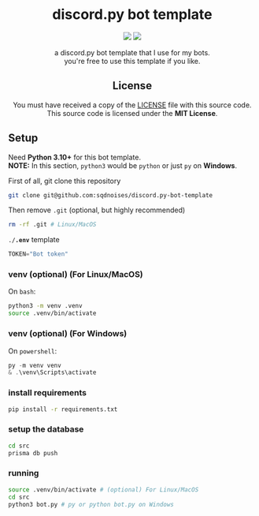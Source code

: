 <div align="center">

# discord.py bot template

[![](https://img.shields.io/badge/Python-3.10+-FFD43B?labelColor=306998&style=for-the-badge&logo=python&logoColor=white)](https://python.org)
[![](https://img.shields.io/badge/License-MIT-009900?style=for-the-badge&labelColor=111111)](LICENSE)

a discord.py bot template that I use for my bots.\
you're free to use this template if you like.

## License
You must have received a copy of the [LICENSE](LICENSE) file with this source code.\
This source code is licensed under the **MIT License**.

</div>

## Setup
Need **Python 3.10+** for this bot template.\
**NOTE:** In this section, `python3` would be `python` or just `py` on **Windows**.

First of all, git clone this repository
```bash
git clone git@github.com:sqdnoises/discord.py-bot-template
```

Then remove `.git` (optional, but highly recommended)
```bash
rm -rf .git # Linux/MacOS
```

`./`**`.env`** template
```python
TOKEN="Bot token"
```

### venv (optional) (For Linux/MacOS)
On `bash`:
```bash
python3 -m venv .venv
source .venv/bin/activate
```

### venv (optional) (For Windows)
On `powershell`:
```powershell
py -m venv venv
& .\venv\Scripts\activate
```

### install requirements
```bash
pip install -r requirements.txt
```

### setup the database
```bash
cd src
prisma db push
```

### running
```bash
source .venv/bin/activate # (optional) For Linux/MacOS
cd src
python3 bot.py # py or python bot.py on Windows
```